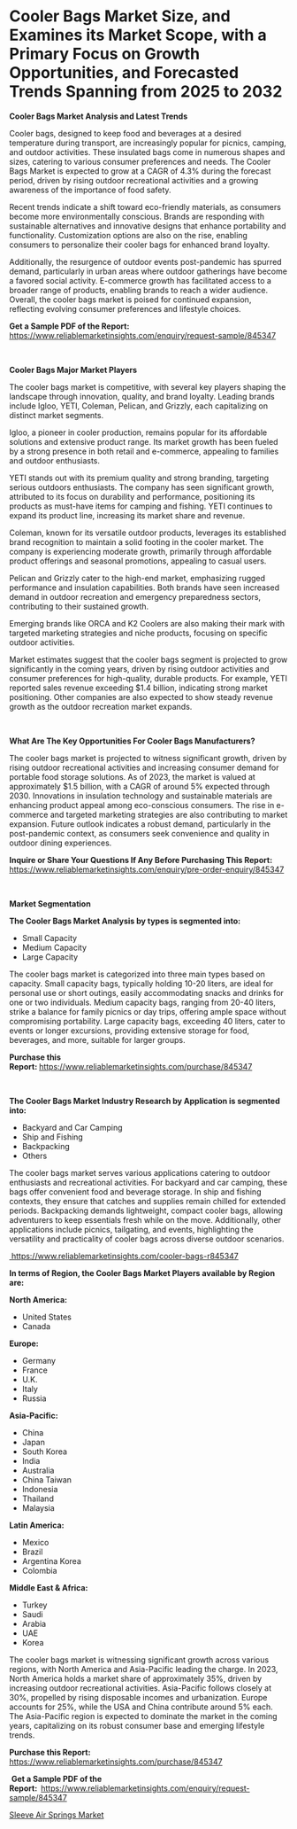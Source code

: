 <p><h1>Cooler Bags Market Size, and Examines its Market Scope, with a Primary Focus on Growth Opportunities, and Forecasted Trends Spanning from 2025 to 2032</h1></p><p><strong>Cooler Bags Market Analysis and Latest Trends</strong></p>
<p><p>Cooler bags, designed to keep food and beverages at a desired temperature during transport, are increasingly popular for picnics, camping, and outdoor activities. These insulated bags come in numerous shapes and sizes, catering to various consumer preferences and needs. The Cooler Bags Market is expected to grow at a CAGR of 4.3% during the forecast period, driven by rising outdoor recreational activities and a growing awareness of the importance of food safety.</p><p>Recent trends indicate a shift toward eco-friendly materials, as consumers become more environmentally conscious. Brands are responding with sustainable alternatives and innovative designs that enhance portability and functionality. Customization options are also on the rise, enabling consumers to personalize their cooler bags for enhanced brand loyalty.</p><p>Additionally, the resurgence of outdoor events post-pandemic has spurred demand, particularly in urban areas where outdoor gatherings have become a favored social activity. E-commerce growth has facilitated access to a broader range of products, enabling brands to reach a wider audience. Overall, the cooler bags market is poised for continued expansion, reflecting evolving consumer preferences and lifestyle choices.</p></p>
<p><strong>Get a Sample PDF of the Report:&nbsp;</strong> <a href="https://www.reliablemarketinsights.com/enquiry/request-sample/845347?utm_campaign=3036&utm_medium=2&utm_source=Github&utm_content=ia&utm_term=09042025&utm_id=cooler-bags">https://www.reliablemarketinsights.com/enquiry/request-sample/845347</a></p>
<p>&nbsp;</p>
<p><strong>Cooler Bags Major Market Players</strong></p>
<p><p>The cooler bags market is competitive, with several key players shaping the landscape through innovation, quality, and brand loyalty. Leading brands include Igloo, YETI, Coleman, Pelican, and Grizzly, each capitalizing on distinct market segments.</p><p>Igloo, a pioneer in cooler production, remains popular for its affordable solutions and extensive product range. Its market growth has been fueled by a strong presence in both retail and e-commerce, appealing to families and outdoor enthusiasts.</p><p>YETI stands out with its premium quality and strong branding, targeting serious outdoors enthusiasts. The company has seen significant growth, attributed to its focus on durability and performance, positioning its products as must-have items for camping and fishing. YETI continues to expand its product line, increasing its market share and revenue.</p><p>Coleman, known for its versatile outdoor products, leverages its established brand recognition to maintain a solid footing in the cooler market. The company is experiencing moderate growth, primarily through affordable product offerings and seasonal promotions, appealing to casual users.</p><p>Pelican and Grizzly cater to the high-end market, emphasizing rugged performance and insulation capabilities. Both brands have seen increased demand in outdoor recreation and emergency preparedness sectors, contributing to their sustained growth.</p><p>Emerging brands like ORCA and K2 Coolers are also making their mark with targeted marketing strategies and niche products, focusing on specific outdoor activities.</p><p>Market estimates suggest that the cooler bags segment is projected to grow significantly in the coming years, driven by rising outdoor activities and consumer preferences for high-quality, durable products. For example, YETI reported sales revenue exceeding $1.4 billion, indicating strong market positioning. Other companies are also expected to show steady revenue growth as the outdoor recreation market expands.</p></p>
<p>&nbsp;</p>
<p><strong>What Are The Key Opportunities For Cooler Bags Manufacturers?</strong></p>
<p><p>The cooler bags market is projected to witness significant growth, driven by rising outdoor recreational activities and increasing consumer demand for portable food storage solutions. As of 2023, the market is valued at approximately $1.5 billion, with a CAGR of around 5% expected through 2030. Innovations in insulation technology and sustainable materials are enhancing product appeal among eco-conscious consumers. The rise in e-commerce and targeted marketing strategies are also contributing to market expansion. Future outlook indicates a robust demand, particularly in the post-pandemic context, as consumers seek convenience and quality in outdoor dining experiences.</p></p>
<p><strong>Inquire or Share Your Questions If Any Before Purchasing This Report:</strong> <a href="https://www.reliablemarketinsights.com/enquiry/pre-order-enquiry/845347?utm_campaign=3036&utm_medium=2&utm_source=Github&utm_content=ia&utm_term=09042025&utm_id=cooler-bags">https://www.reliablemarketinsights.com/enquiry/pre-order-enquiry/845347</a></p>
<p>&nbsp;</p>
<p><strong>Market Segmentation</strong></p>
<p><strong>The Cooler Bags Market Analysis by types is segmented into:</strong></p>
<p><ul><li>Small Capacity</li><li>Medium Capacity</li><li>Large Capacity</li></ul></p>
<p><p>The cooler bags market is categorized into three main types based on capacity. Small capacity bags, typically holding 10-20 liters, are ideal for personal use or short outings, easily accommodating snacks and drinks for one or two individuals. Medium capacity bags, ranging from 20-40 liters, strike a balance for family picnics or day trips, offering ample space without compromising portability. Large capacity bags, exceeding 40 liters, cater to events or longer excursions, providing extensive storage for food, beverages, and more, suitable for larger groups.</p></p>
<p><strong>Purchase this Report:&nbsp;</strong><a href="https://www.reliablemarketinsights.com/purchase/845347?utm_campaign=3036&utm_medium=2&utm_source=Github&utm_content=ia&utm_term=09042025&utm_id=cooler-bags">https://www.reliablemarketinsights.com/purchase/845347</a></p>
<p>&nbsp;</p>
<p><strong>The Cooler Bags Market Industry Research by Application is segmented into:</strong></p>
<p><ul><li>Backyard and Car Camping</li><li>Ship and Fishing</li><li>Backpacking</li><li>Others</li></ul></p>
<p><p>The cooler bags market serves various applications catering to outdoor enthusiasts and recreational activities. For backyard and car camping, these bags offer convenient food and beverage storage. In ship and fishing contexts, they ensure that catches and supplies remain chilled for extended periods. Backpacking demands lightweight, compact cooler bags, allowing adventurers to keep essentials fresh while on the move. Additionally, other applications include picnics, tailgating, and events, highlighting the versatility and practicality of cooler bags across diverse outdoor scenarios.</p></p>
<p><a href="https://www.reliablemarketinsights.com/cooler-bags-r845347?utm_campaign=3036&utm_medium=2&utm_source=Github&utm_content=ia&utm_term=09042025&utm_id=cooler-bags">&nbsp;https://www.reliablemarketinsights.com/cooler-bags-r845347</a></p>
<p><strong>In terms of Region, the Cooler Bags Market Players available by Region are:</strong></p>
<p>
    <p> <strong> North America: </strong>
        <ul>
            <li>United States</li>
            <li>Canada</li>
        </ul>
        </p> 
    <p> <strong> Europe: </strong>
        <ul>
            <li>Germany</li>
            <li>France</li>
            <li>U.K.</li>
            <li>Italy</li>
            <li>Russia</li>
        </ul>
        </p> 
    <p> <strong> Asia-Pacific: </strong>
        <ul>
            <li>China</li>
            <li>Japan</li>
            <li>South Korea</li>
            <li>India</li>
            <li>Australia</li>
            <li>China Taiwan</li>
            <li>Indonesia</li>
            <li>Thailand</li>
            <li>Malaysia</li>
        </ul>
        </p> 
    <p> <strong> Latin America: </strong>
        <ul>
            <li>Mexico</li>
            <li>Brazil</li>
            <li>Argentina Korea</li>
            <li>Colombia</li>
        </ul>
        </p> 
    <p> <strong> Middle East & Africa: </strong>
        <ul>
            <li>Turkey</li>
            <li>Saudi</li>
            <li>Arabia</li>
            <li>UAE</li>
            <li>Korea</li>
        </ul>
    </p>
    </p>
<p><p>The cooler bags market is witnessing significant growth across various regions, with North America and Asia-Pacific leading the charge. In 2023, North America holds a market share of approximately 35%, driven by increasing outdoor recreational activities. Asia-Pacific follows closely at 30%, propelled by rising disposable incomes and urbanization. Europe accounts for 25%, while the USA and China contribute around 5% each. The Asia-Pacific region is expected to dominate the market in the coming years, capitalizing on its robust consumer base and emerging lifestyle trends.</p></p>
<p><strong>Purchase this Report: </strong><a href="https://www.reliablemarketinsights.com/purchase/845347?utm_campaign=3036&utm_medium=2&utm_source=Github&utm_content=ia&utm_term=09042025&utm_id=cooler-bags">https://www.reliablemarketinsights.com/purchase/845347</a></p>
<p>&nbsp;<strong>Get a Sample PDF of the Report:&nbsp;&nbsp;</strong><a href="https://www.reliablemarketinsights.com/enquiry/request-sample/845347?utm_campaign=3036&utm_medium=2&utm_source=Github&utm_content=ia&utm_term=09042025&utm_id=cooler-bags">https://www.reliablemarketinsights.com/enquiry/request-sample/845347</a></p>
<p><strong></strong></p>
<p><p><a href="https://github.com/vitrilaoire/Market-Research-Report-List-1/blob/main/sleeve-air-springs-market.md?utm_campaign=3036&utm_medium=2&utm_source=Github&utm_content=ia&utm_term=09042025&utm_id=cooler-bags">Sleeve Air Springs Market</a></p></p>